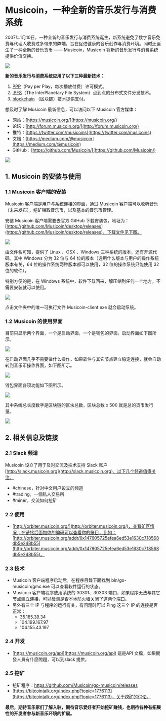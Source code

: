 # Musicoin，一种全新的音乐发行与消费系统  

2007年1月10日，一种全新的音乐发行与消费系统诞生，新系统避免了数字音乐免费与代理人收费过多带来的弊端，旨在促进健康的音乐创作与消费环境。同时还诞生了一种全新的音乐货币 —— Musicoin，Musicoin 将新的音乐发行与消费系统提供价值交换。

![](img/3.14.PNG)

**新的音乐发行与消费系统应用了以下三种最新技术：**

1. [PPP](https://en.wikipedia.org/wiki/Pay_per_play)（Pay per Play，每次播放付费）许可模式。
2. [IPFS](https://ipfs.io/)（The InterPlanetary File System）点到点的分布式文件分发技术。
3. [blockchain](https://zh.wikipedia.org/wiki/%E5%8C%BA%E5%9D%97%E9%93%BE) （区块链）技术提供支付。

想及时了解 Musicoin 最新信息，可以访问以下 Musicoin 官方媒体：

- 网站：[https://musicoin.org/](https://musicoin.org/) 
- 论坛：[http://forum.musicoin.org/](http://forum.musicoin.org/)
- 推特：[https://twitter.com/musicoins](https://twitter.com/musicoins)
- 文档：[https://medium.com/@musicoin](https://medium.com/@musicoin)
-  GitHub：[https://github.com/Musicoin/](https://github.com/Musicoin/) 

 ![](img/logo2.png)

##  1. Musicoin 的安装与使用

### 1.1 Musicoin 客户端的安装

Musicoin 客户端是用户与系统连接的界面，通过 Musicoin 客户端可以收听音乐（未来发布），挖矿赚取音乐币，以及基本的音乐币管理。

安装 Musicoin 客户端需要去官方 GitHub 下载安装包，地址为：[https://github.com/Musicoin/desktop/releases](https://github.com/Musicoin/desktop/releases)，下载文件见下图。

![](img/jm3.PNG)

由文件名可知，提供了 Linux 、OSX 、Windows 三种系统的版本，还有开源代码。其中 Windows 分为 32 位与 64 位的版本（选用什么版本与用户的操作系统版本有关，64 位的操作系统两种版本都可以使用，32 位的操作系统只能使用 32 位的软件）。

特别方便的是，在 Windows 系统中，软件下载回来，解压缩到任何一个地方，不需要安装就可以使用。

![](img/jm4.PNG)

点击文件夹中的唯一可执行文件 Musicoin-client.exe 就会启动系统。

### 1.2 Musicoin 的使用界面

目前只显示两个界面，一个是启动界面，一个是钱包的界面。启动界面如下图所示。

![](img/jm1.PNG)

在启动界面几乎不需要做什么操作，如果软件与其它节点建立稳定连接，就会自动转到音乐币操作界面，如下图所示。

![](img/jm2.PNG)

钱包界面各项功能如下图所示。

![](img/jm2-2.png)

其中系统总长度数字是区块链的区块总数，区块总数 x 500 就是总的货币发行量。 

 ![](img/logo2.png)

## 2. 相关信息及链接

### 2.1 Slack 频道

Musicoin 设立了用于及时交流及技术支持 Slack 账户 [http://slack.musicoin.org](http://slack.musicoin.org)，以下几个频道值得关注。

- #chinese，针对中文用户设立的频道
- #trading，一個私人交易所
- #miner，交流如何挖矿


### 2.2 使用

- [http://orbiter.musicoin.org/](http://orbiter.musicoin.org/)，查看矿区情况；在链接后面加你的编码可以查看你的账目，比如：[http://orbiter.musicoin.org/addr/0x147605725efea6ed53e1630c718568db5e248b55](http://orbiter.musicoin.org/addr/0x147605725efea6ed53e1630c718568db5e248b55)。

### 2.3 技术

- Musicoin 客户端程序启动后，在程序目錄下面找到 bin/go-musicoin/gmc.exe 可以查看软件运行的状态。
- Musicoin 客户端程序使用系统的 30301、30303 端口，如果程序无法与其它节点建立连接，可以检测是否本地防火墙关闭了这两个端口。
- 另外有三个 IP 与程序的运行有关，有问题时可以 Ping 这三个 IP 的连接是否正常：
    - 35.185.39.34 
    - 104.199.167.97
    - 104.155.43.197

### 2.4 开发

- [https://musicoin.org/api](https://musicoin.org/api)  這是API 文檔，如果開發人員有什麼問題，可以到slack 提供。


### 2.5 挖矿

- 挖矿程序：https://github.com/Musicoin/go-musicoin/releases
- [https://bitcointalk.org/index.php?topic=1776113](https://bitcointalk.org/index.php?topic=1776113)，关于挖矿的讨论。




**最后，期待音乐家们了解入驻，期待音乐爱好者开始挖矿赚钱，也期待各种有拓展性的开发者参与新音乐环境的扩展。**
